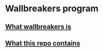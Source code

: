 # Wallbreakers program

## [What wallbreakers is](https://wallbreakers.com/)

## [What this repo contains](https://hackmd.io/@-c5esmCkQsON-A1AjAfRTw/SJmxDsY1B) 
